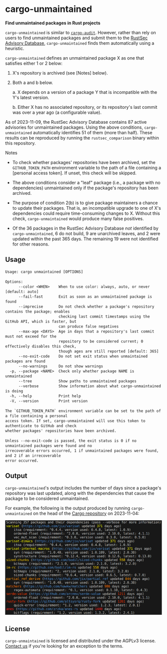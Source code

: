 # cargo-unmaintained

**Find unmaintained packages in Rust projects**

`cargo-unmaintained` is similar to [`cargo-audit`]. However, rather than rely on users to find unmaintained packages and submit them to the [RustSec Advisory Database], `cargo-unmaintained` finds them automatically using a heuristic.

`cargo-unmaintained` defines an unmaintained package X as one that satisfies either 1 or 2 below:

1. X's repository is archived (see [Notes] below).

2. Both a and b below.

   a. X depends on a version of a package Y that is incompatible with the Y's latest version.

   b. Either X has no associated repository, or its repository's last commit was over a year ago (a configurable value).

As of 2023-11-09, the RustSec Advisory Database contains 87 active advisories for unmaintained packages. Using the above conditions, `cargo-unmaintained` automatically identifies 51 of them (more than half). These results can be reproduced by running the `rustsec_comparison` binary within this repository.

Notes

- To check whether packages' repositories have been archived, set the `GITHUB_TOKEN_PATH` environment variable to the path of a file containing a [personal access token]. If unset, this check will be skipped.

- The above conditions consider a "leaf" package (i.e., a package with no dependencies) unmaintained only if the package's repository has been archived.

- The purpose of condition 2(b) is to give package maintainers a chance to update their packages. That is, an incompatible upgrade to one of X's dependencies could require time-consuming changes to X. Without this check, `cargo-unmaintained` would produce many false positives.

- Of the 36 packages in the RustSec Advisory Database _not_ identified by `cargo-unmaintained`, 6 do not build, 9 are unarchived leaves, and 2 were updated within the past 365 days. The remaining 19 were not identified for other reasons.

## Usage

```
Usage: cargo unmaintained [OPTIONS]

Options:
      --color <WHEN>    When to use color: always, auto, or never [default: auto]
      --fail-fast       Exit as soon as an unmaintained package is found
      --imprecise       Do not check whether a package's repository contains the package; enables
                        checking last commit timestamps using the GitHub API, which is faster, but
                        can produce false negatives
      --max-age <DAYS>  Age in days that a repository's last commit must not exceed for the
                        repository to be considered current; 0 effectively disables this check,
                        though ages are still reported [default: 365]
      --no-exit-code    Do not set exit status when unmaintained packages are found
      --no-warnings     Do not show warnings
  -p, --package <NAME>  Check only whether package NAME is unmaintained
      --tree            Show paths to unmaintained packages
      --verbose         Show information about what cargo-unmaintained is doing
  -h, --help            Print help
  -V, --version         Print version

The `GITHUB_TOKEN_PATH` environment variable can be set to the path of a file containing a personal
access token. If set, cargo-unmaintained will use this token to authenticate to GitHub and check
whether packages' repositories have been archived.

Unless --no-exit-code is passed, the exit status is 0 if no unmaintained packages were found and no
irrecoverable errors occurred, 1 if unmaintained packages were found, and 2 if an irrecoverable
error occurred.
```

## Output

`cargo-unmaintained`'s output includes the number of days since a package's repository was last updated, along with the dependencies that cause the package to be considered unmaintained.

For example, the following is the output produced by running `cargo-unmaintained` on the head of the [Cargo repository] on 2023-11-04:

<img src="etc/output.png" width=656>

## License

`cargo-unmaintained` is licensed and distributed under the AGPLv3 license. [Contact us](mailto:opensource@trailofbits.com) if you're looking for an exception to the terms.

[Cargo repository]: https://github.com/rust-lang/cargo
[RustSec Advisory Database]: https://github.com/RustSec/advisory-db/
[`cargo-audit`]: https://github.com/RustSec/rustsec/tree/main/cargo-audit

